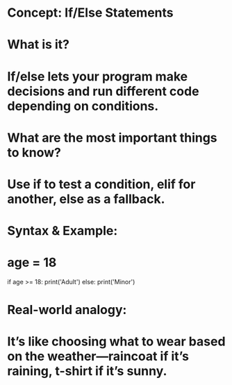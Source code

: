 # Concept: If/Else Statements

# What is it?
# If/else lets your program make decisions and run different code depending on conditions.

# What are the most important things to know?
# Use if to test a condition, elif for another, else as a fallback.

# Syntax & Example:
# age = 18
if age >= 18:
    print('Adult')
else:
    print('Minor')

# Real-world analogy:
# It’s like choosing what to wear based on the weather—raincoat if it’s raining, t-shirt if it’s sunny.
